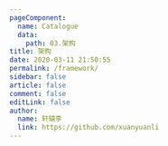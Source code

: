 ```yaml
---
pageComponent: 
  name: Catalogue
  data: 
    path: 03.架构
title: 架构
date: 2020-03-11 21:50:55
permalink: /framework/
sidebar: false
article: false
comment: false
editLink: false
author: 
  name: 轩辕李
  link: https://github.com/xuanyuanli
---
```

